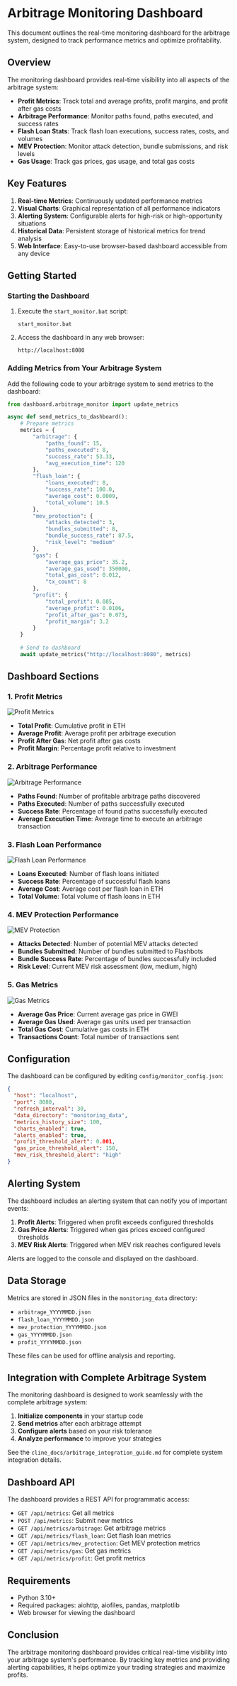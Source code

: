 # Arbitrage Monitoring Dashboard

This document outlines the real-time monitoring dashboard for the arbitrage system, designed to track performance metrics and optimize profitability.

## Overview

The monitoring dashboard provides real-time visibility into all aspects of the arbitrage system:

- **Profit Metrics**: Track total and average profits, profit margins, and profit after gas costs
- **Arbitrage Performance**: Monitor paths found, paths executed, and success rates
- **Flash Loan Stats**: Track flash loan executions, success rates, costs, and volumes
- **MEV Protection**: Monitor attack detection, bundle submissions, and risk levels
- **Gas Usage**: Track gas prices, gas usage, and total gas costs

## Key Features

1. **Real-time Metrics**: Continuously updated performance metrics
2. **Visual Charts**: Graphical representation of all performance indicators
3. **Alerting System**: Configurable alerts for high-risk or high-opportunity situations
4. **Historical Data**: Persistent storage of historical metrics for trend analysis
5. **Web Interface**: Easy-to-use browser-based dashboard accessible from any device

## Getting Started

### Starting the Dashboard

1. Execute the `start_monitor.bat` script:
   ```
   start_monitor.bat
   ```

2. Access the dashboard in any web browser:
   ```
   http://localhost:8080
   ```

### Adding Metrics from Your Arbitrage System

Add the following code to your arbitrage system to send metrics to the dashboard:

```python
from dashboard.arbitrage_monitor import update_metrics

async def send_metrics_to_dashboard():
    # Prepare metrics
    metrics = {
        "arbitrage": {
            "paths_found": 15,
            "paths_executed": 8,
            "success_rate": 53.33,
            "avg_execution_time": 120
        },
        "flash_loan": {
            "loans_executed": 8,
            "success_rate": 100.0,
            "average_cost": 0.0009,
            "total_volume": 10.5
        },
        "mev_protection": {
            "attacks_detected": 3,
            "bundles_submitted": 8,
            "bundle_success_rate": 87.5,
            "risk_level": "medium"
        },
        "gas": {
            "average_gas_price": 35.2,
            "average_gas_used": 350000,
            "total_gas_cost": 0.012,
            "tx_count": 8
        },
        "profit": {
            "total_profit": 0.085,
            "average_profit": 0.0106,
            "profit_after_gas": 0.073,
            "profit_margin": 3.2
        }
    }
    
    # Send to dashboard
    await update_metrics("http://localhost:8080", metrics)
```

## Dashboard Sections

### 1. Profit Metrics

![Profit Metrics](../dashboard/static/profit_metrics.png)

- **Total Profit**: Cumulative profit in ETH
- **Average Profit**: Average profit per arbitrage execution
- **Profit After Gas**: Net profit after gas costs
- **Profit Margin**: Percentage profit relative to investment

### 2. Arbitrage Performance

![Arbitrage Performance](../dashboard/static/arbitrage_performance.png)

- **Paths Found**: Number of profitable arbitrage paths discovered
- **Paths Executed**: Number of paths successfully executed
- **Success Rate**: Percentage of found paths successfully executed
- **Average Execution Time**: Average time to execute an arbitrage transaction

### 3. Flash Loan Performance

![Flash Loan Performance](../dashboard/static/flash_loan_performance.png)

- **Loans Executed**: Number of flash loans initiated
- **Success Rate**: Percentage of successful flash loans
- **Average Cost**: Average cost per flash loan in ETH
- **Total Volume**: Total volume of flash loans in ETH

### 4. MEV Protection Performance

![MEV Protection](../dashboard/static/mev_protection.png)

- **Attacks Detected**: Number of potential MEV attacks detected
- **Bundles Submitted**: Number of bundles submitted to Flashbots
- **Bundle Success Rate**: Percentage of bundles successfully included
- **Risk Level**: Current MEV risk assessment (low, medium, high)

### 5. Gas Metrics

![Gas Metrics](../dashboard/static/gas_metrics.png)

- **Average Gas Price**: Current average gas price in GWEI
- **Average Gas Used**: Average gas units used per transaction
- **Total Gas Cost**: Cumulative gas costs in ETH
- **Transactions Count**: Total number of transactions sent

## Configuration

The dashboard can be configured by editing `config/monitor_config.json`:

```json
{
  "host": "localhost",
  "port": 8080,
  "refresh_interval": 30,
  "data_directory": "monitoring_data",
  "metrics_history_size": 100,
  "charts_enabled": true,
  "alerts_enabled": true,
  "profit_threshold_alert": 0.001,
  "gas_price_threshold_alert": 150,
  "mev_risk_threshold_alert": "high"
}
```

## Alerting System

The dashboard includes an alerting system that can notify you of important events:

1. **Profit Alerts**: Triggered when profit exceeds configured thresholds
2. **Gas Price Alerts**: Triggered when gas prices exceed configured thresholds
3. **MEV Risk Alerts**: Triggered when MEV risk reaches configured levels

Alerts are logged to the console and displayed on the dashboard.

## Data Storage

Metrics are stored in JSON files in the `monitoring_data` directory:

- `arbitrage_YYYYMMDD.json`
- `flash_loan_YYYYMMDD.json`
- `mev_protection_YYYYMMDD.json`
- `gas_YYYYMMDD.json`
- `profit_YYYYMMDD.json`

These files can be used for offline analysis and reporting.

## Integration with Complete Arbitrage System

The monitoring dashboard is designed to work seamlessly with the complete arbitrage system:

1. **Initialize components** in your startup code
2. **Send metrics** after each arbitrage attempt
3. **Configure alerts** based on your risk tolerance
4. **Analyze performance** to improve your strategies

See the `cline_docs/arbitrage_integration_guide.md` for complete system integration details.

## Dashboard API

The dashboard provides a REST API for programmatic access:

- `GET /api/metrics`: Get all metrics
- `POST /api/metrics`: Submit new metrics
- `GET /api/metrics/arbitrage`: Get arbitrage metrics
- `GET /api/metrics/flash_loan`: Get flash loan metrics
- `GET /api/metrics/mev_protection`: Get MEV protection metrics
- `GET /api/metrics/gas`: Get gas metrics
- `GET /api/metrics/profit`: Get profit metrics

## Requirements

- Python 3.10+
- Required packages: aiohttp, aiofiles, pandas, matplotlib
- Web browser for viewing the dashboard

## Conclusion

The arbitrage monitoring dashboard provides critical real-time visibility into your arbitrage system's performance. By tracking key metrics and providing alerting capabilities, it helps optimize your trading strategies and maximize profits.